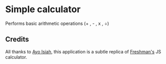 # Simple calculator
Performs basic arithmetic operations (+ , - , x , ÷)

## Credits
All thanks to [Ayo Isiah](https://github.com/ayoisaiah), this application is a subtle replica of [Freshman's](https://freshman.tech/calculator/) JS calculator.

